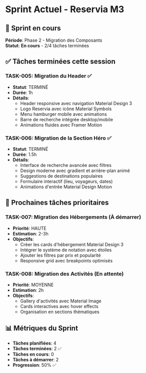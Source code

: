 # Sprint Actuel - Reservia M3

## 🎯 Sprint en cours
**Période**: Phase 2 - Migration des Composants  
**Statut**: **En cours** - 2/4 tâches terminées

## ✅ Tâches terminées cette session

### TASK-005: Migration du Header ✅
- **Statut**: TERMINÉ
- **Durée**: 1h
- **Détails**:
  - Header responsive avec navigation Material Design 3
  - Logo Reservia avec icône Material Symbols
  - Menu hamburger mobile avec animations
  - Barre de recherche intégrée desktop/mobile
  - Animations fluides avec Framer Motion

### TASK-006: Migration de la Section Héro ✅
- **Statut**: TERMINÉ  
- **Durée**: 1.5h
- **Détails**:
  - Interface de recherche avancée avec filtres
  - Design moderne avec gradient et arrière-plan animé
  - Suggestions de destinations populaires
  - Formulaire interactif (lieu, voyageurs, dates)
  - Animations d'entrée Material Design Motion

## 🔄 Prochaines tâches prioritaires

### TASK-007: Migration des Hébergements (À démarrer)
- **Priorité**: HAUTE
- **Estimation**: 2-3h
- **Objectifs**:
  - Créer les cards d'hébergement Material Design 3
  - Intégrer le système de notation avec étoiles
  - Ajouter les filtres par prix et popularité
  - Responsive grid avec breakpoints optimisés

### TASK-008: Migration des Activités (En attente)
- **Priorité**: MOYENNE
- **Estimation**: 2h
- **Objectifs**:
  - Gallery d'activités avec Material Image
  - Cards interactives avec hover effects
  - Organisation en sections thématiques

## 📊 Métriques du Sprint
- **Tâches planifiées**: 4
- **Tâches terminées**: 2 ✅
- **Tâches en cours**: 0
- **Tâches à démarrer**: 2
- **Progression**: 50% ✅
